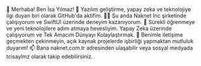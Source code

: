 👋 Merhaba! Ben İsa Yılmaz!
🚀 Yazılım geliştirme, yapay zeka ve teknolojiye ilgi duyan biri olarak GitHub'da aktifim.
👨‍💻 Şu anda Naknet Inc şirketinde çalışıyorum ve SwiftUI üzerinde deneyim kazanıyorum.
🌱 Sürekli öğrenmeye ve yeni teknolojilere adım atmaya hevesliyim. Yapay Zeka üzerinde çalışıyorum ve Tek Amacım Dünyayı Kolaylaştırmak. 
💬 Benimle iletişime geçmekten çekinmeyin, açık kaynak projelerde işbirliği yapmaktan mutluluk duyarım! 
📫 Bana naknet.com.tr adresinden ulaşabilir veya sosyal medyada tcisaylmz olarak takip edebilirsiniz. 
